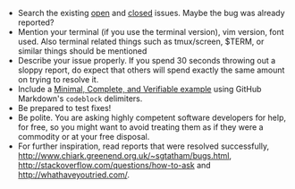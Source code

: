 * Search the existing [open](https://github.com/vim-airline/vim-airline/issues?q=is%3Aopen) and [closed](https://github.com/vim-airline/vim-airline/issues?q=is%3Aclosed) issues. Maybe the bug was already reported?
* Mention your terminal (if you use the terminal version), vim version, font used. Also terminal related things such as tmux/screen, $TERM, or similar things should be mentioned
* Describe your issue properly. If you spend 30 seconds throwing out a sloppy report, do expect that others will spend exactly the same amount on trying to resolve it.
* Include a [Minimal, Complete, and Verifiable example](http://stackoverflow.com/help/mcve) using GitHub Markdown's `codeblock` delimiters.
* Be prepared to test fixes!
* Be polite. You are asking highly competent software developers for help, for free, so you might want to avoid treating them as if they were a commodity or at your free disposal.
* For further inspiration, read reports that were resolved successfully, http://www.chiark.greenend.org.uk/~sgtatham/bugs.html, http://stackoverflow.com/questions/how-to-ask and http://whathaveyoutried.com/.